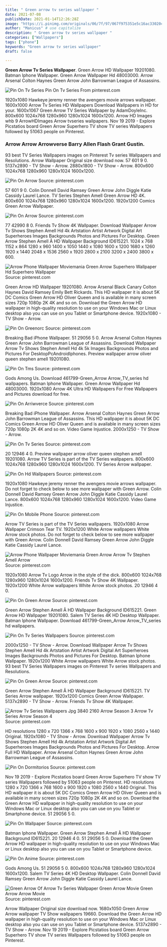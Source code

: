 ```yaml
---
title: " Green arrow tv series wallpaper "
date: 2021-07-08
publishDate: 2021-01-14T12:26:28Z
image: "https://i.pinimg.com/originals/06/7f/97/067f975351e5c16ac33020c96d15aa92.jpg"
author: "Manicus" # use capitalize
description: " Green arrow tv series wallpaper "
categories: ["Wallpapers"]
tags: ["phone"]
keywords: "Green arrow tv series wallpaper"
draft: false

---
```



**Green Arrow Tv Series Wallpaper**. Green Arrow HD Wallpaper 19201080. Batman Iphone Wallpaper. Green Arrow Wallpaper Hd 48003000. Arrow Arsenal Colton Haynes Green Arrow John Barrowman League of Assassins.

![Pin On Tv Series](https://i.pinimg.com/736x/58/d8/12/58d812c45583e7e28f781518404eef27.jpg "Pin On Tv Series")
Pin On Tv Series From pinterest.com


1920x1080 Hawkeye jeremy renner the avengers movie arrows wallpaper. 1600x1000 Arrow Tv Series HD Wallpapers Download Wallpapers in HD for your. 1600x1067 Green Arrow TV Series Wallpaper by AdamDoyleInc. 800x600 1024x768 1280x960 1280x1024 1600x1200. Arrow HD Images whb 9 ArrowHDImages Arrow tvseries wallpapers. Nov 19 2019 - Explore Picstatios board Green Arrow Superhero TV show TV series Wallpapers followed by 51063 people on Pinterest.

### Arrow Arrow Arrowverse Barry Allen Flash Grant Gustin.

93 best TV Series Wallpapers images on Pinterest Tv series Wallpapers and Resolutions. Arrow Wallpaper Original size download now. 57 601 9 0. 5137x2890 - TV Show - Arrow. 2880x1800 - TV Show - Arrow. 800x600 1024x768 1280x960 1280x1024 1600x1200.


![Pin On Arrow](https://i.pinimg.com/originals/05/37/2b/05372b4565c068f2d125401a3edb1021.jpg "Pin On Arrow")
Source: pinterest.com

57 601 9 0. Colin Donnell David Ramsey Green Arrow John Diggle Katie Cassidy Laurel Lance. TV Series Stephen Amell Green Arrow HD 4K. 800x600 1024x768 1280x960 1280x1024 1600x1200. 1920x1200 Comics Green Arrow Wallpaper.

![Pin On Arrow](https://i.pinimg.com/originals/98/54/eb/9854ebae1b517ffaa1ee2bffd9b18389.jpg "Pin On Arrow")
Source: pinterest.com

77 42990 8 0. Friends Tv Show 4K Wallpaper. Download Wallpaper Arrow Tv Shows Stephen Amell Hd 4k Artstation Artist Artwork Digital Art Superheroes Images Backgrounds Photos and Pictures For Desktop. Green Arrow Stephen Amell Â HD Wallpaper Background ID615221. 1024 x 768 1152 x 864 1280 x 960 1400 x 1050 1440 x 1080 1600 x 1200 1680 x 1260 1920 x 1440 2048 x 1536 2560 x 1920 2800 x 2100 3200 x 2400 3800 x 600.

![Arrow Phone Wallpaper Moviemania Green Arrow Superhero Wallpaper Hd Superhero Wallpaper](https://i.pinimg.com/originals/81/02/6d/81026d725d1c27499b6bcbd102727dd5.jpg "Arrow Phone Wallpaper Moviemania Green Arrow Superhero Wallpaper Hd Superhero Wallpaper")
Source: pinterest.com

Green Arrow HD Wallpaper 19201080. Arrow Arsenal Black Canary Colton Haynes David Ramsey Emily Bett Rickards. This HD wallpaper it is about 5K DC Comics Green Arrow HD Oliver Queen and is available in many screen sizes 720p 1080p 2K 4K and so on. Download the Green Arrow HD wallpaper in high-quality resolution to use on your Windows Mac or Linux desktop also you can use on you Tablet or Smartphone device. 1920x1080 - TV Show - Arrow.

![Pin On Greenorc](https://i.pinimg.com/originals/e9/8d/a6/e98da6b4d9e318e274c9dcc8f0c90d39.jpg "Pin On Greenorc")
Source: pinterest.com

Breaking Bad iPhone Wallpaper. 51 29056 5 0. Arrow Arsenal Colton Haynes Green Arrow John Barrowman League of Assassins. Download Wallpaper Arrow Tv Shows Stephen Amell Hd 4k 5k Images Backgrounds Photos and Pictures For DesktopPcAndroidIphones. Preview wallpaper arrow oliver queen stephen amell 19201080.

![Pin On Tms](https://i.pinimg.com/originals/47/45/1a/47451ab55eb5d45f0609172028e7810a.jpg "Pin On Tms")
Source: pinterest.com

Gods Among Us. Download 461799-Green_Arrow Arrow_TV_series hd wallpapers. Batman Iphone Wallpaper. Green Arrow Wallpaper Hd 48003000. 1920x1080 Arrow 4K Ultra HD Wallpapers For Free Wallpapers and Pictures download for free.

![Pin On Arriwverce](https://i.pinimg.com/originals/f8/92/29/f89229759879c153cc1b82ef923219a4.jpg "Pin On Arriwverce")
Source: pinterest.com

Breaking Bad iPhone Wallpaper. Arrow Arsenal Colton Haynes Green Arrow John Barrowman League of Assassins. This HD wallpaper it is about 5K DC Comics Green Arrow HD Oliver Queen and is available in many screen sizes 720p 1080p 2K 4K and so on. Video Game Injustice. 2000x1250 - TV Show - Arrow.

![Pin On Tv Series](https://i.pinimg.com/736x/58/d8/12/58d812c45583e7e28f781518404eef27.jpg "Pin On Tv Series")
Source: pinterest.com

20 12946 4 0. Preview wallpaper arrow oliver queen stephen amell 19201080. Arrow TV Series is part of the TV Series wallpapers. 800x600 1024x768 1280x960 1280x1024 1600x1200. TV Series Arrow wallpaper.

![Pin On Hd Wallpapers](https://i.pinimg.com/originals/ec/cf/14/eccf14e0b1329c9f45da91dcbabdc7ed.jpg "Pin On Hd Wallpapers")
Source: pinterest.com

1920x1080 Hawkeye jeremy renner the avengers movie arrows wallpaper. Do not forget to check below to see more wallpaper with Green Arrow. Colin Donnell David Ramsey Green Arrow John Diggle Katie Cassidy Laurel Lance. 800x600 1024x768 1280x960 1280x1024 1600x1200. Video Game Injustice.

![Pin On Mobile Phone](https://i.pinimg.com/736x/e3/55/ce/e355ce2fcfa21c5be99db5a111655053.jpg "Pin On Mobile Phone")
Source: pinterest.com

Arrow TV Series is part of the TV Series wallpapers. 1920x1080 Arrow Wallpaper Crimson Tear TV. 1920x1200 White Arrow wallpapers White Arrow stock photos. Do not forget to check below to see more wallpaper with Green Arrow. Colin Donnell David Ramsey Green Arrow John Diggle Katie Cassidy Laurel Lance.

![Arrow Phone Wallpaper Moviemania Green Arrow Arrow Tv Stephen Amell Arrow](https://i.pinimg.com/originals/4b/0a/4e/4b0a4ec5227c6a3a5a8b8b269adfac92.jpg "Arrow Phone Wallpaper Moviemania Green Arrow Arrow Tv Stephen Amell Arrow")
Source: pinterest.com

1920x1080 Arrow Tv Logo Arrow in the style of the dick. 800x600 1024x768 1280x960 1280x1024 1600x1200. Friends Tv Show 4K Wallpaper. 1920x1200 White Arrow wallpapers White Arrow stock photos. 20 12946 4 0.

![Pin On Green Arrow](https://i.pinimg.com/originals/1d/d5/1c/1dd51cff451b93debdbe923220e21ff9.jpg "Pin On Green Arrow")
Source: pinterest.com

Green Arrow Stephen Amell Â HD Wallpaper Background ID615221. Green Arrow HD Wallpaper 19201080. Salem TV Series 4K HD Desktop Wallpaper. Batman Iphone Wallpaper. Download 461799-Green_Arrow Arrow_TV_series hd wallpapers.

![Pin On Tv Series Wallpapers](https://i.pinimg.com/originals/66/9d/8d/669d8d2fc47c90e179b4387e66253502.jpg "Pin On Tv Series Wallpapers")
Source: pinterest.com

2000x1250 - TV Show - Arrow. Download Wallpaper Arrow Tv Shows Stephen Amell Hd 4k Artstation Artist Artwork Digital Art Superheroes Images Backgrounds Photos and Pictures For Desktop. Batman Iphone Wallpaper. 1920x1200 White Arrow wallpapers White Arrow stock photos. 93 best TV Series Wallpapers images on Pinterest Tv series Wallpapers and Resolutions.

![Pin On Green Arrow](https://i.pinimg.com/474x/dd/a8/79/dda879ecd0dddc336b732f0ca743e55b.jpg "Pin On Green Arrow")
Source: pinterest.com

Green Arrow Stephen Amell Â HD Wallpaper Background ID615221. TV Series Arrow wallpaper. 1920x1200 Comics Green Arrow Wallpaper. 5137x2890 - TV Show - Arrow. Friends Tv Show 4K Wallpaper.

![Arrow Tv Series Wallpapers Jpg 3840 2160 Arrow Season 3 Arrow Tv Series Arrow Season 4](https://i.pinimg.com/originals/4c/5c/72/4c5c7292dc5f979bff4a0f36a676e839.jpg "Arrow Tv Series Wallpapers Jpg 3840 2160 Arrow Season 3 Arrow Tv Series Arrow Season 4")
Source: pinterest.com

HD resolutions 1280 x 720 1366 x 768 1600 x 900 1920 x 1080 2560 x 1440 Original. 1920x1080 - TV Show - Arrow. Download Wallpaper Arrow Tv Shows Stephen Amell Hd 4k Artstation Artist Artwork Digital Art Superheroes Images Backgrounds Photos and Pictures For Desktop. Arrow Full HD Wallpaper. Arrow Arsenal Colton Haynes Green Arrow John Barrowman League of Assassins.

![Pin On Dormitorios](https://i.pinimg.com/originals/10/6b/61/106b6196fcb8c3a66a26053dd81e14c1.jpg "Pin On Dormitorios")
Source: pinterest.com

Nov 19 2019 - Explore Picstatios board Green Arrow Superhero TV show TV series Wallpapers followed by 51063 people on Pinterest. HD resolutions 1280 x 720 1366 x 768 1600 x 900 1920 x 1080 2560 x 1440 Original. This HD wallpaper it is about 5K DC Comics Green Arrow HD Oliver Queen and is available in many screen sizes 720p 1080p 2K 4K and so on. Download the Green Arrow HD wallpaper in high-quality resolution to use on your Windows Mac or Linux desktop also you can use on you Tablet or Smartphone device. 51 29056 5 0.

![Pin On Wallpaper](https://i.pinimg.com/originals/34/a7/58/34a758d80e3a961dc7de5d400b3a8c87.jpg "Pin On Wallpaper")
Source: pinterest.com

Batman Iphone Wallpaper. Green Arrow Stephen Amell Â HD Wallpaper Background ID615221. 20 12946 4 0. 51 29056 5 0. Download the Green Arrow HD wallpaper in high-quality resolution to use on your Windows Mac or Linux desktop also you can use on you Tablet or Smartphone device.

![Pin On Anime](https://i.pinimg.com/originals/bc/5b/48/bc5b482c58aef2ba674f635971533041.jpg "Pin On Anime")
Source: pinterest.com

Gods Among Us. 51 29056 5 0. 800x600 1024x768 1280x960 1280x1024 1600x1200. Salem TV Series 4K HD Desktop Wallpaper. Colin Donnell David Ramsey Green Arrow John Diggle Katie Cassidy Laurel Lance.

![Green Arrow Of Arrow Tv Series Wallpaper Green Arrow Movie Green Arrow Arrow Movie](https://i.pinimg.com/originals/06/7f/97/067f975351e5c16ac33020c96d15aa92.jpg "Green Arrow Of Arrow Tv Series Wallpaper Green Arrow Movie Green Arrow Arrow Movie")
Source: pinterest.com

Arrow Wallpaper Original size download now. 1680x1050 Green Arrow Arrow wallpaper TV Show wallpapers 19660. Download the Green Arrow HD wallpaper in high-quality resolution to use on your Windows Mac or Linux desktop also you can use on you Tablet or Smartphone device. 5137x2890 - TV Show - Arrow. Nov 19 2019 - Explore Picstatios board Green Arrow Superhero TV show TV series Wallpapers followed by 51063 people on Pinterest.

